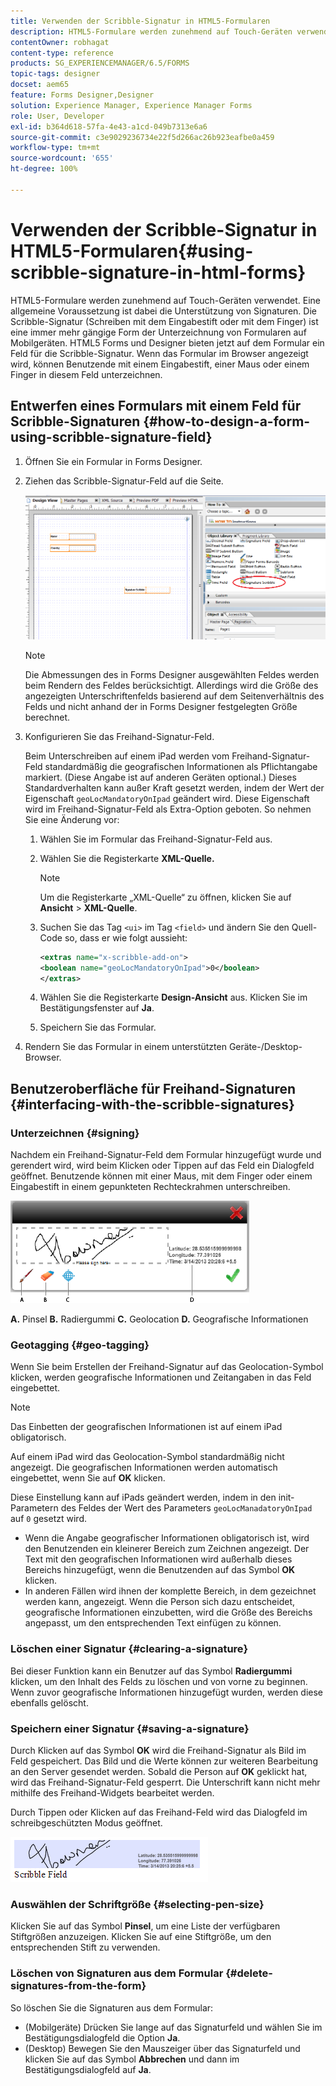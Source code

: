```yaml
---
title: Verwenden der Scribble-Signatur in HTML5-Formularen
description: HTML5-Formulare werden zunehmend auf Touch-Geräten verwendet. Eine allgemeine Voraussetzung ist dabei die Unterstützung von Signaturen. Das Unterzeichnen von Dokumenten auf Mobilgeräten ist eine immer mehr gängige Form der Unterzeichnung von Formularen.
contentOwner: robhagat
content-type: reference
products: SG_EXPERIENCEMANAGER/6.5/FORMS
topic-tags: designer
docset: aem65
feature: Forms Designer,Designer
solution: Experience Manager, Experience Manager Forms
role: User, Developer
exl-id: b364d618-57fa-4e43-a1cd-049b7313e6a6
source-git-commit: c3e9029236734e22f5d266ac26b923eafbe0a459
workflow-type: tm+mt
source-wordcount: '655'
ht-degree: 100%

---
```


# Verwenden der Scribble-Signatur in HTML5-Formularen{#using-scribble-signature-in-html-forms}

HTML5-Formulare werden zunehmend auf Touch-Geräten verwendet. Eine allgemeine Voraussetzung ist dabei die Unterstützung von Signaturen. Die Scribble-Signatur (Schreiben mit dem Eingabestift oder mit dem Finger) ist eine immer mehr gängige Form der Unterzeichnung von Formularen auf Mobilgeräten. HTML5 Forms und Designer bieten jetzt auf dem Formular ein Feld für die Scribble-Signatur. Wenn das Formular im Browser angezeigt wird, können Benutzende mit einem Eingabestift, einer Maus oder einem Finger in diesem Feld unterzeichnen.

## Entwerfen eines Formulars mit einem Feld für Scribble-Signaturen {#how-to-design-a-form-using-scribble-signature-field}

1. Öffnen Sie ein Formular in Forms Designer.
1. Ziehen das Scribble-Signatur-Feld auf die Seite.

   ![designer_scribble](assets/designer_scribble.png)

   >[!NOTE]
   >
   >Die Abmessungen des in Forms Designer ausgewählten Feldes werden beim Rendern des Feldes berücksichtigt. Allerdings wird die Größe des angezeigten Unterschriftenfelds basierend auf dem Seitenverhältnis des Felds und nicht anhand der in Forms Designer festgelegten Größe berechnet.

1. Konfigurieren Sie das Freihand-Signatur-Feld.

   Beim Unterschreiben auf einem iPad werden vom Freihand-Signatur-Feld standardmäßig die geografischen Informationen als Pflichtangabe markiert. (Diese Angabe ist auf anderen Geräten optional.) Dieses Standardverhalten kann außer Kraft gesetzt werden, indem der Wert der Eigenschaft `geoLocMandatoryOnIpad` geändert wird. Diese Eigenschaft wird im Freihand-Signatur-Feld als Extra-Option geboten. So nehmen Sie eine Änderung vor:

   1. Wählen Sie im Formular das Freihand-Signatur-Feld aus.
   1. Wählen Sie die Registerkarte **XML-Quelle.**

      >[!NOTE]
      >
      >Um die Registerkarte „XML-Quelle“ zu öffnen, klicken Sie auf **Ansicht** > **XML-Quelle**.

   1. Suchen Sie das Tag `<ui>` im Tag `<field>` und ändern Sie den Quell-Code so, dass er wie folgt aussieht:

      ```xml
      <extras name="x-scribble-add-on">
      <boolean name="geoLocMandatoryOnIpad">0</boolean>
      </extras>
      ```

   1. Wählen Sie die Registerkarte **Design-Ansicht** aus. Klicken Sie im Bestätigungsfenster auf **Ja**.
   1. Speichern Sie das Formular.

1. Rendern Sie das Formular in einem unterstützten Geräte-/Desktop-Browser.

## Benutzeroberfläche für Freihand-Signaturen {#interfacing-with-the-scribble-signatures}

### Unterzeichnen {#signing}

Nachdem ein Freihand-Signatur-Feld dem Formular hinzugefügt wurde und gerendert wird, wird beim Klicken oder Tippen auf das Feld ein Dialogfeld geöffnet. Benutzende können mit einer Maus, mit dem Finger oder einem Eingabestift in einem gepunkteten Rechteckrahmen unterschreiben.

![geolocation](assets/geolocation.png)

**A.** Pinsel **B.** Radiergummi **C.** Geolocation **D.** Geografische Informationen

### Geotagging {#geo-tagging}

Wenn Sie beim Erstellen der Freihand-Signatur auf das Geolocation-Symbol klicken, werden geografische Informationen und Zeitangaben in das Feld eingebettet.

>[!NOTE]
>
Das Einbetten der geografischen Informationen ist auf einem iPad obligatorisch.

Auf einem iPad wird das Geolocation-Symbol standardmäßig nicht angezeigt. Die geografischen Informationen werden automatisch eingebettet, wenn Sie auf **OK** klicken.

Diese Einstellung kann auf iPads geändert werden, indem in den init-Parametern des Feldes der Wert des Parameters `geoLocManadatoryOnIpad` auf `0` gesetzt wird.

* Wenn die Angabe geografischer Informationen obligatorisch ist, wird den Benutzenden ein kleinerer Bereich zum Zeichnen angezeigt. Der Text mit den geografischen Informationen wird außerhalb dieses Bereichs hinzugefügt, wenn die Benutzenden auf das Symbol **OK** klicken.
* In anderen Fällen wird ihnen der komplette Bereich, in dem gezeichnet werden kann, angezeigt. Wenn die Person sich dazu entscheidet, geografische Informationen einzubetten, wird die Größe des Bereichs angepasst, um den entsprechenden Text einfügen zu können.

### Löschen einer Signatur {#clearing-a-signature}

Bei dieser Funktion kann ein Benutzer auf das Symbol **Radiergummi** klicken, um den Inhalt des Felds zu löschen und von vorne zu beginnen. Wenn zuvor geografische Informationen hinzugefügt wurden, werden diese ebenfalls gelöscht.

### Speichern einer Signatur {#saving-a-signature}

Durch Klicken auf das Symbol **OK** wird die Freihand-Signatur als Bild im Feld gespeichert. Das Bild und die Werte können zur weiteren Bearbeitung an den Server gesendet werden. Sobald die Person auf **OK** geklickt hat, wird das Freihand-Signatur-Feld gesperrt. Die Unterschrift kann nicht mehr mithilfe des Freihand-Widgets bearbeitet werden.

Durch Tippen oder Klicken auf das Freihand-Feld wird das Dialogfeld im schreibgeschützten Modus geöffnet.

![3](assets/3.png)

### Auswählen der Schriftgröße {#selecting-pen-size}

Klicken Sie auf das Symbol **Pinsel**, um eine Liste der verfügbaren Stiftgrößen anzuzeigen. Klicken Sie auf eine Stiftgröße, um den entsprechenden Stift zu verwenden.

### Löschen von Signaturen aus dem Formular {#delete-signatures-from-the-form}

So löschen Sie die Signaturen aus dem Formular:

* (Mobilgeräte) Drücken Sie lange auf das Signaturfeld und wählen Sie im Bestätigungsdialogfeld die Option **Ja**.
* (Desktop) Bewegen Sie den Mauszeiger über das Signaturfeld und klicken Sie auf das Symbol **Abbrechen** und dann im Bestätigungsdialogfeld auf **Ja**.
